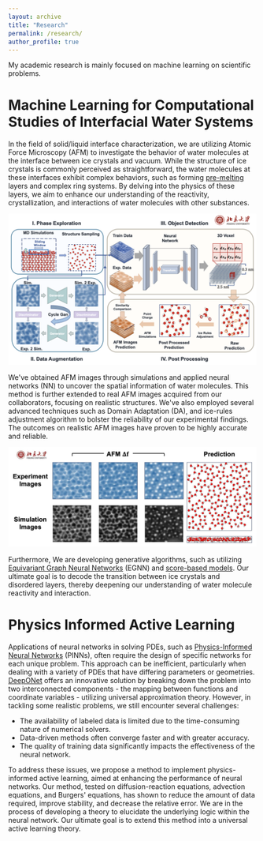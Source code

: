 ```yaml
---
layout: archive
title: "Research"
permalink: /research/
author_profile: true
---
```

My academic research is mainly focused on machine learning on scientific problems.


# Machine Learning for Computational Studies of Interfacial Water Systems

In the field of solid/liquid interface characterization, we are utilizing Atomic Force Microscopy (AFM) to investigate the behavior of water molecules at the interface between ice crystals and vacuum. While the structure of ice crystals is commonly perceived as straightforward, the water molecules at these interfaces exhibit complex behaviors, such as forming [pre-melting](https://www.nature.com/articles/s41570-019-0080-8) layers and complex ring systems. By delving into the physics of these layers, we aim to enhance our understanding of the reactivity, crystallization, and interactions of water molecules with other substances.

![Research Workflow](../images/research_img1.jpg)

We've obtained AFM images through simulations and applied neural networks (NN) to uncover the spatial information of water molecules. This method is further extended to real AFM images acquired from our collaborators, focusing on realistic structures. We've also employed several advanced techniques such as Domain Adaptation (DA), and ice-rules adjustment algorithm to bolster the reliability of our experimental findings. The outcomes on realistic AFM images have proven to be highly accurate and reliable.

![Results](../images/research_img2.jpg)

Furthermore, We are developing generative algorithms, such as utilizing [Equivariant Graph Neural Networks](https://www.sciencedirect.com/science/article/abs/pii/S0950705122001289) (EGNN) and [score-based models](https://arxiv.org/abs/2011.13456). Our ultimate goal is to decode the transition between ice crystals and disordered layers, thereby deepening our understanding of water molecule reactivity and interaction.

# Physics Informed Active Learning

Applications of neural networks in solving PDEs, such as [Physics-Informed Neural Networks](https://www.sciencedirect.com/science/article/abs/pii/S0021999118307125) (PINNs), often require the design of specific networks for each unique problem. This approach can be inefficient, particularly when dealing with a variety of PDEs that have differing parameters or geometries. [DeepONet](https://arxiv.org/abs/1910.03193) offers an innovative solution by breaking down the problem into two interconnected components - the mapping between functions and coordinate variables - utilizing universal approximation theory. However, in tackling some realistic problems, we still encounter several challenges:
- The availability of labeled data is limited due to the time-consuming nature of numerical solvers.
- Data-driven methods often converge faster and with greater accuracy.
- The quality of training data significantly impacts the effectiveness of the neural network.

To address these issues, we propose a method to implement physics-informed active learning, aimed at enhancing the performance of neural networks. Our method, tested on diffusion-reaction equations, advection equations, and Burgers' equations, has shown to reduce the amount of data required, improve stability, and decrease the relative error. We are in the process of developing a theory to elucidate the underlying logic within the neural network. Our ultimate goal is to extend this method into a universal active learning theory.

